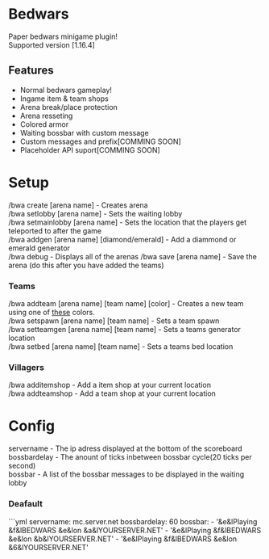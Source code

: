 # Bedwars 
Paper bedwars minigame plugin!  
Supported version [1.16.4]
## Features
- Normal bedwars gameplay!
- Ingame item & team shops
- Arena break/place protection
- Arena resseting
- Colored armor
- Waiting bossbar with custom message
- Custom messages and prefix[COMMING SOON]
- Placeholder API suport[COMMING SOON]
# Setup
/bwa create [arena name] - Creates arena  
/bwa setlobby [arena name] - Sets the waiting lobby  
/bwa setmainlobby [arena name] - Sets the location that the players get teleported to after the game  
/bwa addgen [arena name] [diamond/emerald] - Add a diammond or emerald generator  
/bwa debug - Displays all of the arenas
/bwa save [arena name] - Save the arena (do this after you have added the teams)
<h3>Teams</h3>  
/bwa addteam [arena name] [team name] [color] - Creates a new team using one of <a href="https://hub.spigotmc.org/javadocs/bukkit/org/bukkit/ChatColor.html">these</a> colors. <br>    
/bwa setspawn [arena name] [team name] - Sets a team spawn<br>
/bwa setteamgen [arena name] [team name] - Sets a teams generator location    <br>
/bwa setbed [arena name] [team name] - Sets a teams bed location  
<h3>Villagers</h3> 

/bwa additemshop - Add a item shop at your current location  
/bwa addteamshop - Add a team shop at your current location  

# Config
servername - The ip adress displayed at the bottom of the scoreboard   
bossbardelay - The anount of ticks inbetween bossbar cycle(20 ticks per second)    
bossbar - A list of the bossbar messages to be displayed in the waiting lobby  

<h3>Deafault</h3>     
```yml
servername: mc.server.net
bossbardelay: 60
bossbar:
- '&e&lPlaying &f&lBEDWARS &e&lon &a&lYOURSERVER.NET'
- '&e&lPlaying &f&lBEDWARS &e&lon &b&lYOURSERVER.NET'
- '&e&lPlaying &f&lBEDWARS &e&lon &6&lYOURSERVER.NET'

```

